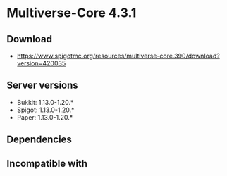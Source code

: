 # Multiverse-Core 4.3.1

## Download
- https://www.spigotmc.org/resources/multiverse-core.390/download?version=420035

## Server versions
- Bukkit: 1.13.0-1.20.*
- Spigot: 1.13.0-1.20.*
- Paper: 1.13.0-1.20.*

## Dependencies

## Incompatible with